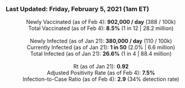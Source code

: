 ### Last Updated: Friday, February 5, 2021 (1am ET)
<p align="center">
Newly Vaccinated (as of Feb 4): <b>902,000 / day</b>
(388 / 100k)<br>
Total Vaccinated (as of Feb 4): <b>8.5%</b>
(1 in 12 | 28.2 million)<br>
<br>
Newly Infected (as of Jan 21): <b>380,000 / day</b> 
(110 / 100k)<br>
Currently Infected (as of Jan 21): <b>1 in 50</b>
(2.0% | 6.6 million)<br>
Total Infected (as of Jan 21): <b>26.6%</b>
(1 in 4 | 88.4 million)<br>
<br>
Rt (as of Jan 21): <b>0.92</b><br>
Adjusted Positivity Rate (as of Feb 4): <b>7.5%</b><br>
Infection-to-Case Ratio (as of Feb 4): <b>2.9</b> (34% detection rate)</p>